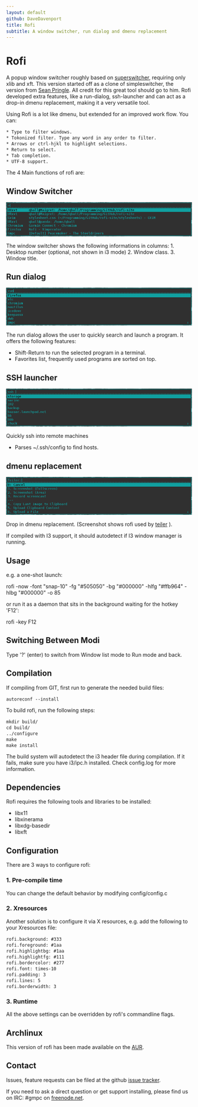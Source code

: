 ```yaml
---
layout: default
github: DaveDavenport
title: Rofi
subtitle: A window switcher, run dialog and dmenu replacement
---
```


# Rofi 

A popup window switcher roughly based on [superswitcher](http://code.google.com/p/superswitcher/), requiring only xlib and xft.
This version started off as a clone of simpleswitcher, the version from [Sean
Pringle](http://github.com/seanpringle/simpleswitcher). All credit for this great tool should go to him.
Rofi developed extra features, like a run-dialog, ssh-launcher and can act as a drop-in dmenu
replacement, making it a very versatile tool.

Using Rofi is a lot like dmenu, but extended for an improved work flow. You can: 

	* Type to filter windows.
    * Tokonized filter. Type any word in any order to filter.
	* Arrows or ctrl-hjkl to highlight selections.
	* Return to select.
    * Tab completion.
    * UTF-8 support.

The 4 Main functions of rofi are:

## Window Switcher

![Window List](images/rofi/window-list.png)

The window switcher shows the following informations in columns:
    1. Desktop number (optional, not shown in i3 mode)
	2. Window class.
	3. Window title.


## Run dialog

![run dialog](images/rofi/run-dialog.png)

The run dialog allows the user to quickly search and launch a program.
It offers the following features:

  - Shift-Return to run the selected program in a terminal.
  - Favorites list, frequently used programs are sorted on top.

## SSH launcher

![SSH Launcher](images/rofi/ssh-dialog.png)

Quickly ssh into remote machines

  - Parses ~/.ssh/config to find hosts.


## dmenu replacement

![DMENU replacement (running teiler)](images/rofi/dmenu-replacement.png)

Drop in dmenu replacement. (Screenshot shows rofi used by
[teiler](https://github.com/carnager/teiler) ).

If compiled with I3 support, it should autodetect if I3 window manager is running. 

## Usage

e.g. a one-shot launch:

  rofi -now -font "snap-10" -fg "#505050" -bg "#000000" -hlfg "#ffb964" -hlbg "#000000" -o 85

or run it as a daemon that sits in the background waiting for the hotkey 'F12':

  rofi -key F12

## Switching Between Modi

Type '?' (enter)  to switch from Window list mode to Run mode and back.

## Compilation

If compiling from GIT, first run to generate the needed build files:

    autoreconf --install

To build rofi, run the following steps:

    mkdir build/
    cd build/
    ../configure
    make
    make install

The build system will autodetect the i3 header file during compilation. If it fails, make sure you 
have i3/ipc.h installed. Check config.log for more information. 

## Dependencies

Rofi requires the following tools and libraries to be installed:

 * libx11
 * libxinerama
 * libxdg-basedir
 * libxft 

## Configuration

There are 3 ways to configure rofi:

### 1. Pre-compile time

You can change the default behavior by modifying config/config.c

### 2. Xresources

Another solution is to configure it via X resources, e.g. add the following to your 
Xresources file:

    rofi.background: #333
    rofi.foreground: #1aa
    rofi.highlightbg: #1aa
    rofi.highlightfg: #111
    rofi.bordercolor: #277
    rofi.font: times-10
    rofi.padding: 3
    rofi.lines: 5
    rofi.borderwidth: 3

### 3. Runtime

All the above settings can be overridden by rofi's commandline flags.

## Archlinux

This version of rofi has been made available on the
[AUR](https://aur.archlinux.org/packages/rofi-git/).

## Contact

Issues, feature requests can be filed at the github [issue
tracker](https://github.com/DaveDavenport/rofi/issues).

If you need to ask a direct question or get support installing, please find us on IRC: #gmpc on
[freenode.net](https://webchat.freenode.net/?channels=#gmpc).

